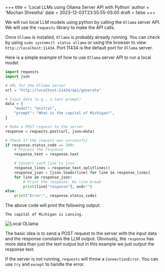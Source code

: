 +++
title = 'Local LLMs using Ollama Server API with Python'
author = 'Mochan Shrestha'
date = 2023-12-03T23:55:55-05:00
draft = false
+++

We will run local LLM models using python by calling the `Ollama` server API. We will use the `requests` library to make the API calls.

Once `Ollama` is installed, `Ollama` is probably already running. You can check by using `sudo systemctl status ollama` or using the browser to view `http://localhost:11434`. Port 11434 is the default port for `Ollama` server.

Here is a simple example of how to use `Ollama` server API to run a local model.

```python
import requests
import json

# URL for the Ollama server
url = "http://localhost:11434/api/generate"

# Input data (e.g., a text prompt)
data = {
    "model": "mistral",
    "prompt": "What is the capital of Michigan?",
}

# Make a POST request to the server
response = requests.post(url, json=data)

# Check if the request was successful
if response.status_code == 200:
    # Process the response
    response_text = response.text

    # Convert each line to json
    response_lines = response_text.splitlines()
    response_json = [json.loads(line) for line in response_lines]
    for line in response_json:
        # Print the response. No line break
        print(line["response"], end="")
else:
    print("Error:", response.status_code)
```

The above code will print the following output:

```
The capital of Michigan is Lansing.
```

![Local OLlama](/images/local-ollama.jpg)

The basic idea is to send a POST request to the server with the input data and the response constains the LLM output. Obviously, the `response` has more data than just the text output but in this example we just output the response text.

If the server is not running, `requests` will throw a `ConnectionError`. You can use `try` and `except` to handle the error.

